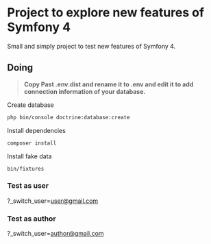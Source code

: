 # Project to explore new features of Symfony 4

Small and simply project to test new features of Symfony 4.

## Doing

> **Copy Past .env.dist and rename it to .env and edit it to add connection information of your database.**

Create database
```sh
php bin/console doctrine:database:create
```
Install dependencies
```sh
composer install
```
Install fake data
```
bin/fixtures
```


### Test as user
?_switch_user=user@gmail.com

### Test as author
?_switch_user=author@gmail.com

